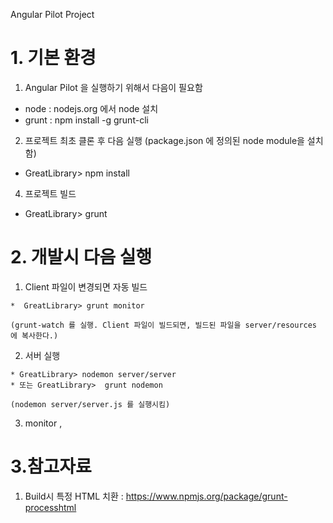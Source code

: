 Angular Pilot Project
# 1. 기본 환경
1. Angular Pilot 을 실행하기 위해서 다음이 필요함
  * node   :  nodejs.org 에서 node 설치
  * grunt  :  npm install -g grunt-cli

2. 프로젝트 최초 클론 후 다음 실행 
  (package.json 에 정의된 node module을 설치함)
  * GreatLibrary> npm install

4. 프로젝트 빌드
  * GreatLibrary> grunt

# 2. 개발시 다음 실행
  1. Client 파일이 변경되면 자동 빌드

    *  GreatLibrary> grunt monitor
    
    (grunt-watch 를 실행. Client 파일이 빌드되면, 빌드된 파일을 server/resources 에 복사한다.)

  2. 서버 실행
  
    * GreatLibrary> nodemon server/server
    * 또는 GreatLibrary>  grunt nodemon   
    
    (nodemon server/server.js 를 실행시킴)
 
  3. monitor , 

# 3.참고자료

1. Build시 특정 HTML 치환 : https://www.npmjs.org/package/grunt-processhtml
